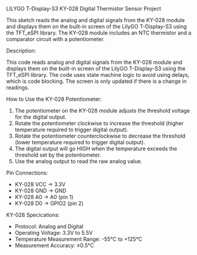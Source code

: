 LILYGO T-Display-S3 KY-028 Digital Thermistor Sensor Project

This sketch reads the analog and digital signals from the KY-028 module and displays them on the built-in screen of the LilyGO T-Display-S3 using the TFT_eSPI library.
The KY-028 module includes an NTC thermistor and a comparator circuit with a potentiometer.

Description:

  This code reads analog and digital signals from the KY-028 module and displays them on the built-in screen of the LilyGO T-Display-S3 using the TFT_eSPI library.
  The code uses state machine logic to avoid using delays, which is code blocking.
  The screen is only updated if there is a change in readings.

How to Use the KY-028 Potentiometer:

 1. The potentiometer on the KY-028 module adjusts the threshold voltage for the digital output.
 2. Rotate the potentiometer clockwise to increase the threshold
     (higher temperature required to trigger digital output).
 3. Rotate the potentiometer counterclockwise to decrease the threshold
     (lower temperature required to trigger digital output).
 4. The digital output will go HIGH when the temperature exceeds the threshold set by the potentiometer.
 5. Use the analog output to read the raw analog value.

Pin Connections:

 - KY-028 VCC  -> 3.3V
 - KY-028 GND  -> GND
 - KY-028 A0   -> A0 (pin 1)
 - KY-028 D0   -> GPIO2 (pin 2)

KY-028 Specications:

 - Protocol: Analog and Digital
 - Operating Voltage: 3.3V to 5.5V
 - Temperature Measurement Range: -55°C to +125°C
 - Measurement Accuracy: ±0.5°C
